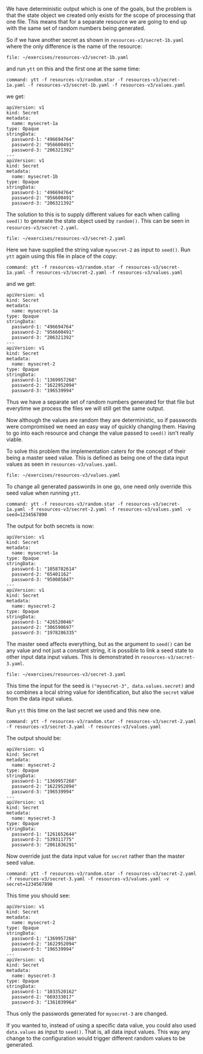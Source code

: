 We have deterministic output which is one of the goals, but the problem is
that the state object we created only exists for the scope of processing
that one file. This means that for a separate resource we are going to end
up with the same set of random numbers being generated.

So if we have another secret as shown in ``resources-v3/secret-1b.yaml``
where the only difference is the name of the resource:

```editor:open-file
file: ~/exercises/resources-v3/secret-1b.yaml
```

and run ``ytt`` on this and the first one at the same time:

```terminal:execute
command: ytt -f resources-v3/random.star -f resources-v3/secret-1a.yaml -f resources-v3/secret-1b.yaml -f resources-v3/values.yaml
```

we get:

```
apiVersion: v1
kind: Secret
metadata:
  name: mysecret-1a
type: Opaque
stringData:
  password-1: "496694764"
  password-2: "956600491"
  password-3: "206321392"
---
apiVersion: v1
kind: Secret
metadata:
  name: mysecret-1b
type: Opaque
stringData:
  password-1: "496694764"
  password-2: "956600491"
  password-3: "206321392"
```

The solution to this is to supply different values for each when calling
``seed()`` to generate the state object used by ``random()``. This can be
seen in ``resources-v3/secret-2.yaml``.

```editor:open-file
file: ~/exercises/resources-v3/secret-2.yaml
```

Here we have supplied the string value ``mysecret-2`` as input to ``seed()``.
Run ``ytt`` again using this file in place of the copy:

```terminal:execute
command: ytt -f resources-v3/random.star -f resources-v3/secret-1a.yaml -f resources-v3/secret-2.yaml -f resources-v3/values.yaml
```

and we get:

```
apiVersion: v1
kind: Secret
metadata:
  name: mysecret-1a
type: Opaque
stringData:
  password-1: "496694764"
  password-2: "956600491"
  password-3: "206321392"
---
apiVersion: v1
kind: Secret
metadata:
  name: mysecret-2
type: Opaque
stringData:
  password-1: "1369957268"
  password-2: "1622952094"
  password-3: "196539994"
```

Thus we have a separate set of random numbers generated for that file but
everytime we process the files we will still get the same output.

Now although the values are random they are deterministic, so if passwords
were compromised we need an easy way of quickly changing them. Having to
go into each resource and change the value passed to ``seed()`` isn't really
viable.

To solve this problem the implementation caters for the concept of their
being a master seed value. This is defined as being one of the data input
values as seen in ``resources-v3/values.yaml``.

```editor:open-file
file: ~/exercises/resources-v3/values.yaml
```

To change all generated passwords in one go, one need only override this
seed value when running ``ytt``.

```terminal:execute
command: ytt -f resources-v3/random.star -f resources-v3/secret-1a.yaml -f resources-v3/secret-2.yaml -f resources-v3/values.yaml -v seed=1234567890
```

The output for both secrets is now:

```
apiVersion: v1
kind: Secret
metadata:
  name: mysecret-1a
type: Opaque
stringData:
  password-1: "1058782614"
  password-2: "65401162"
  password-3: "950085847"
---
apiVersion: v1
kind: Secret
metadata:
  name: mysecret-2
type: Opaque
stringData:
  password-1: "426520046"
  password-2: "306590697"
  password-3: "1978286335"
```

The master seed affects everything, but as the argument to ``seed()`` can be
any value and not just a constant string, it is possible to link a seed state
to other input data input values. This is demonstrated in
``resources-v3/secret-3.yaml``.

```editor:open-file
file: ~/exercises/resources-v3/secret-3.yaml
```

This time the input for the seed is ``("mysecret-3", data.values.secret)`` and
so combines a local string value for identification, but also the ``secret``
value from the data input values.

Run ``ytt`` this time on the last secret we used and this new one.

```terminal:execute
command: ytt -f resources-v3/random.star -f resources-v3/secret-2.yaml -f resources-v3/secret-3.yaml -f resources-v3/values.yaml
```

The output should be:

```
apiVersion: v1
kind: Secret
metadata:
  name: mysecret-2
type: Opaque
stringData:
  password-1: "1369957268"
  password-2: "1622952094"
  password-3: "196539994"
---
apiVersion: v1
kind: Secret
metadata:
  name: mysecret-3
type: Opaque
stringData:
  password-1: "1261652644"
  password-2: "539311775"
  password-3: "2061836291"
```

Now override just the data input value for ``secret`` rather than the master seed value.

```terminal:execute
command: ytt -f resources-v3/random.star -f resources-v3/secret-2.yaml -f resources-v3/secret-3.yaml -f resources-v3/values.yaml -v secret=1234567890
```

This time you should see:

```
apiVersion: v1
kind: Secret
metadata:
  name: mysecret-2
type: Opaque
stringData:
  password-1: "1369957268"
  password-2: "1622952094"
  password-3: "196539994"
---
apiVersion: v1
kind: Secret
metadata:
  name: mysecret-3
type: Opaque
stringData:
  password-1: "1033520162"
  password-2: "669333017"
  password-3: "1361039964"
```

Thus only the passwords generated for ``mysecret-3`` are changed.

If you wanted to, instead of using a specific data value, you could also used
``data.values`` as input to ``seed()``. That is, all data input values. This
way any change to the configuration would trigger different random values to
be generated.
